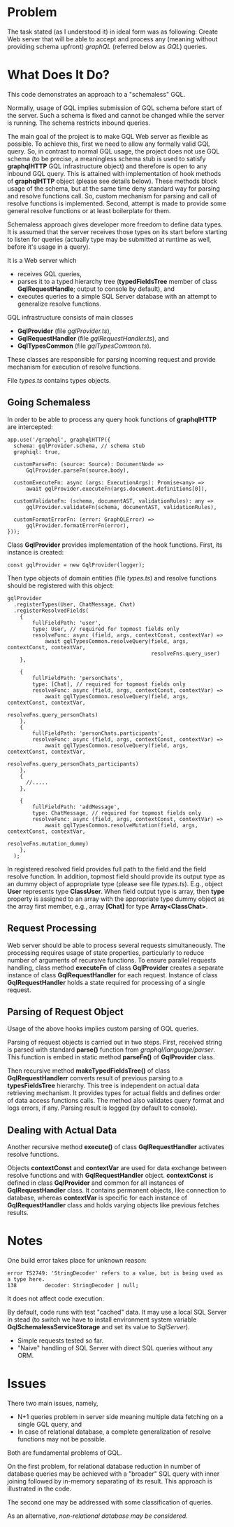# Problem

The task stated (as I understood it) in ideal form was as following:
Create Web server that will be able to accept and process any 
(meaning without providing schema upfront) *graphQL* (referred below as *GQL*) queries. 

# What Does It Do?

This code demonstrates an approach to a "schemaless" GQL.

Normally, usage of GQL implies submission of GQL schema before start of the server.
Such a schema is fixed and cannot be changed while the server is running.
The schema restricts inbound queries.

The main goal of the project is to make GQL Web server as flexible as possible.
To achieve this, first we need to allow any formally valid GQL query.
So, in contrast to normal GQL usage, the project does not use GQL schema 
(to be precise, a meaningless schema stub is used to satisfy **graphqlHTTP** GQL infrastructure object)
and therefore is open to any inbound GQL query.
This is attained with implementation of hook methods of **graphqlHTTP** object (please see details below).
These methods block usage of the schema, but at the same time deny standard way for parsing and resolve functions call.
So, custom mechanism for parsing and call of resolve functions is implemented.
Second, attempt is made to provide some general resolve functions or at least boilerplate for them.

Schemaless approach gives developer more freedom to define data types.
It is assumed that the server receives those types on its start before starting to listen for queries 
(actually type may be submitted at runtime as well, before it's usage in a query).

It is a Web server which
- receives GQL queries,
- parses it to a typed hierarchy tree (**typedFieldsTree** member of class **GqlRequestHandle**; 
output to console by default), and
- executes queries to a simple SQL Server database with an attempt to generalize resolve functions.

GQL infrastructure consists of main classes 
- **GqlProvider** (file *gqlProvider.ts*),
- **GqlRequestHandler**  (file *gqlRequestHandler.ts*), and 
- **GqlTypesCommon** (file *gqlTypesCommon.ts*).   

These classes are responsible for parsing incoming request and provide mechanism for execution of resolve functions.

File *types.ts* contains types objects.

## Going Schemaless

In order to be able to process any query hook functions of **graphqlHTTP** are intercepted:  
 
	app.use('/graphql', graphqlHTTP({
	  schema: gqlProvider.schema, // schema stub
	  graphiql: true,
	  
	  customParseFn: (source: Source): DocumentNode =>
          GqlProvider.parseFn(source.body),

	  customExecuteFn: async (args: ExecutionArgs): Promise<any> =>
		  await gqlProvider.executeFn(args.document.definitions[0]),

	  customValidateFn: (schema, documentAST, validationRules): any =>
		  gqlProvider.validateFn(schema, documentAST, validationRules),

	  customFormatErrorFn: (error: GraphQLError) =>
		  gqlProvider.formatErrorFn(error),
	})); 
	
Class **GqlProvider** provides implementation of the hook functions.
First, its instance is created:
	
	const gqlProvider = new GqlProvider(logger);

Then type objects of domain entities (file *types.ts*) and resolve functions should be registered with this object:

	gqlProvider
      .registerTypes(User, ChatMessage, Chat)
      .registerResolvedFields(
        {
            fullFieldPath: 'user',
            type: User, // required for topmost fields only
            resolveFunc: async (field, args, contextConst, contextVar) =>
                await gqlTypesCommon.resolveQuery(field, args, contextConst, contextVar,
                                                  resolveFns.query_user)
        },

        {
            fullFieldPath: 'personChats',
            type: [Chat], // required for topmost fields only
            resolveFunc: async (field, args, contextConst, contextVar) =>
                await gqlTypesCommon.resolveQuery(field, args, contextConst, contextVar,
                                                  resolveFns.query_personChats)
        },
        {
            fullFieldPath: 'personChats.participants',
            resolveFunc: async (field, args, contextConst, contextVar) =>
                await gqlTypesCommon.resolveQuery(field, args, contextConst, contextVar,
                                                  resolveFns.query_personChats_participants)
        },
        {
          //.....
        },
        
        {
            fullFieldPath: 'addMessage',
            type: ChatMessage, // required for topmost fields only
            resolveFunc: async (field, args, contextConst, contextVar) =>
                await gqlTypesCommon.resolveMutation(field, args, contextConst, contextVar,
                                                     resolveFns.mutation_dummy)
        },       
      );
		
In registered resolved field provides full path to the field and the field resolve function.
In addition, topmost field should provide its output type as an dummy object of appropriate type 
(please see file *types.ts*).
E.g., object **User** represents type **ClassUser**.
When field output type is array, then **type** property is assigned to an array with the appropriate type dummy object 
as the array first member, e.g., array **[Chat]** for type **Array&lt;ClassChat&gt;**.      

## Request Processing

Web server should be able to process several requests simultaneously.
The processing requires usage of state properties, particularly to reduce number of arguments of recursive functions.
To ensure parallel requests handling, class method **executeFn** of class **GqlProvider** creates a separate instance
of class **GqlRequestHandler** for each request.
Instance of class **GqlRequestHandler** holds a state required for processing of a single request.    
	
## Parsing of Request Object

Usage of the above hooks implies custom parsing of GQL queries.

Parsing of request objects is carried out in two steps.
First, received string is parsed with standard **parse()** function from *graphql/language/parser*.
This function is embed in static method **parseFn()** of **GqlProvider** class.   

Then recursive method **makeTypedFieldsTree()** of class **GqlRequestHandlerr** converts result of previous parsing
to a **typesFieldsTree** hierarchy.
This tree is independent on actual data retrieving mechanism.
It provides types for actual fields and defines order of data access functions calls.
The method also validates query format and logs errors, if any.
Parsing result is logged (by default to console).

## Dealing with Actual Data

Another recursive method **execute()** of class **GqlRequestHandler** activates resolve functions.

Objects **contextConst** and **contextVar** are used for data exchange between resolve functions and with
**GqlRequestHandler** object.
**contextConst** is defined in class **GqlProvider** and common for all instances of **GqlRequestHandler** class.
It contains permanent objects, like connection to database, whereas
**contextVar** is specific for each instance of **GqlRequestHandler** class and holds varying objects 
like previous fetches results. 

# Notes

One build error takes place for unknown reason:
    
    error TS2749: 'StringDecoder' refers to a value, but is being used as a type here.
    138         decoder: StringDecoder | null;

It does not affect code execution.

By default, code runs with test "cached" data.
It may use a local SQL Server in stead (to switch we have to install environment system variable 
**GqlSchemalessServiceStorage** and set its value to *SqlServer*).

- Simple requests tested so far.
- "Naive" handling of SQL Server with direct SQL queries without any ORM.

# Issues

There two main issues, namely,

- N+1 queries problem in server side meaning multiple data fetching on a single GQL query, and
- In case of relational database, a complete generalization of resolve functions may not be possible.

Both are fundamental problems of GQL. 

On the first problem, for relational database reduction in number of database queries may be achieved with 
a "broader" SQL query with inner joining followed by in-memory separating of its result. 
This approach is illustrated in the code.

The second one may be addressed with some classification of queries.

As an alternative, *non-relational database may be considered*.

